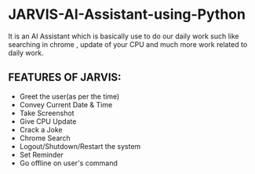 # JARVIS-AI-Assistant-using-Python
It is an AI Assistant which is basically use to do our daily work such like searching in chrome , update of your CPU and much more work related to daily work.

## FEATURES OF JARVIS:
- Greet the user(as per the time)
- Convey Current Date & Time 
- Take Screenshot 
- Give CPU Update 
- Crack a Joke  
- Chrome Search
- Logout/Shutdown/Restart the system 
- Set Reminder 
- Go offline on user's command
